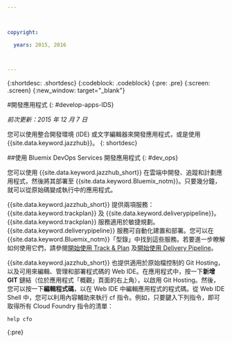 ```yaml
---

 

copyright:

  years: 2015, 2016

 

---
```


{:shortdesc: .shortdesc}
{:codeblock: .codeblock}
{:pre: .pre}
{:screen: .screen}
{:new_window: target="_blank"}

#開發應用程式 
{: #develop-apps-IDS}

*前次更新：2015 年 12 月 7 日*  

您可以使用整合開發環境 (IDE) 或文字編輯器來開發應用程式，或是使用 {{site.data.keyword.jazzhub}}。
{: shortdesc}

##使用 Bluemix DevOps Services 開發應用程式
{: #dev_ops}

您可以使用 {{site.data.keyword.jazzhub_short}} 在雲端中開發、追蹤和計劃應用程式，然後將其部署至 {{site.data.keyword.Bluemix_notm}}。只要幾分鐘，就可以從原始碼變成執行中的應用程式。  

{{site.data.keyword.jazzhub_short}} 提供兩項服務：{{site.data.keyword.trackplan}} 及 {{site.data.keyword.deliverypipeline}}。{{site.data.keyword.trackplan}} 服務適用於敏捷規劃。{{site.data.keyword.deliverypipeline}} 服務可自動化建置和部署。您可以在 {{site.data.keyword.Bluemix_notm}}「型錄」中找到這些服務。若要進一步瞭解如何使用它們，請參閱[開始使用 Track & Plan](../services/TrackPlan/index.html#gettingstartedtemplate) 及[開始使用 Delivery Pipeline](../services/DeliveryPipeline/index.html#getstartwithCD)。 

{{site.data.keyword.jazzhub_short}} 也提供適用於原始檔控制的 Git Hosting，以及可用來編輯、管理和部署程式碼的 Web IDE。在應用程式中，按一下**新增 GIT** 鏈結（位於應用程式「概觀」頁面的右上角），以啟用 Git Hosting。然後，您可以按一下**編輯程式碼**，以在 Web IDE 中編輯應用程式的程式碼。從 Web IDE Shell 中，您可以利用內容輔助來執行 cf 指令。例如，只要鍵入下列指令，即可取得所有 Cloud Foundry 指令的清單：  
```
help cfo
```
{:pre}
